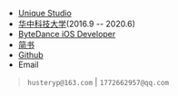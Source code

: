 * [Unique Studio](https://www.hustunique.com/)
* [华中科技大学](http://www.hust.edu.cn/?)(2016.9 -- 2020.6)
* [ByteDance iOS Developer](https://bytedance.com/)
* [简书](https://www.jianshu.com/u/aa5c7f87405c)
* [Github](https://github.com/HusterYP)
* Email
> `husteryp@163.com`  |  `1772662957@qq.com`
